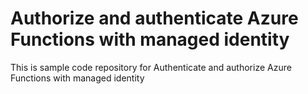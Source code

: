 # Authorize and authenticate Azure Functions with managed identity

This is sample code repository for Authenticate and authorize Azure Functions with managed identity
